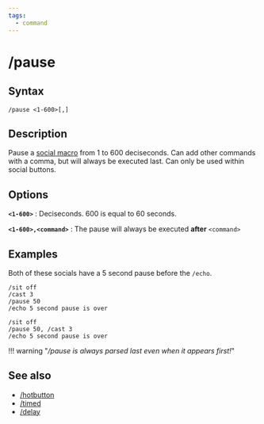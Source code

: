 ```yaml
---
tags:
  - command
---
```


# /pause

## Syntax

<!--cmd-syntax-start-->
```eqcommand
/pause <1-600>[,]
```
<!--cmd-syntax-end-->

## Description

<!--cmd-desc-start-->
Pause a [social macro](cmd-hotbutton.md) from 1 to 600 deciseconds. Can add other commands with a comma, but will always be executed last. Can only be used within social buttons.
<!--cmd-desc-end-->

## Options

**`<1-600>`**
:   Deciseconds. 600 is equal to 60 seconds.

**`<1-600>,<command>`**
:   The pause will always be executed **after** `<command>`

## Examples

Both of these socials have a 5 second pause before the `/echo`. 

```eqcommand
/sit off
/cast 3
/pause 50
/echo 5 second pause is over
```

```eqcommand
/sit off
/pause 50, /cast 3
/echo 5 second pause is over
```

!!! warning "*/pause is always parsed last even when it appears first!*"

## See also

- [/hotbutton](cmd-hotbutton.md)
- [/timed](../../macroquest/reference/commands/timed.md)
- [/delay](../../macroquest/reference/commands/delay.md)
